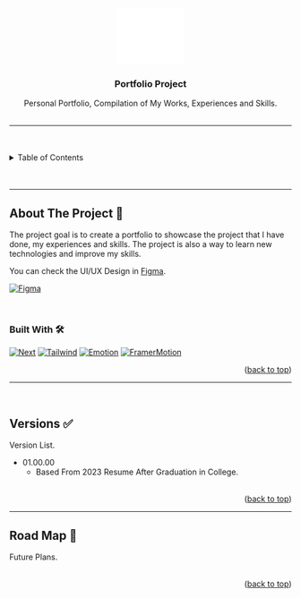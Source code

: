 <a name="readme-top"></a>

<!-- PROJECT LOGO -->
<br />
<div align="center">
  <a href="https://github.com/zyx-0314/">
    <img src="./public/Images/nyebe_white.png" alt="Logo" width="120" height="100">
  </a>

  <h3 align="center">Portfolio Project</h3>
</div>
<div align="center">
  Personal Portfolio, Compilation of My Works, Experiences and Skills.
</div>

<br />

---

<br />
<br />

<!-- TABLE OF CONTENTS -->

<details>
  <summary>Table of Contents</summary>
  <ol>
    <li>
      <a href="#about-the-project">About The Project</a>
      <ul>
        <li><a href="#built-with">Built With</a></li>
      </ul>
    </li>
    <li><a href="#versions">Versions</a></li>
    <li><a href="#road-map">Road Map</a></li>
  </ol>
</details>

<br />
<br />

---

## About The Project 📝

The project goal is to create a portfolio to showcase the project that I have done, my experiences and skills. The project is also a way to learn new technologies and improve my skills.

You can check the UI/UX Design in [Figma](https://www.figma.com/community/file/1268740358486001871/Portfolio-Project).

[![Figma][Figma.com]][Figma.url]

<br/>

### Built With 🛠️

[![Next][NextJS.com]][NextJS-url] [![Tailwind][TailwindCSS.com]][NextJS-url] [![Emotion][Emotion.com]][Emotion-url] [![FramerMotion][FramerMotion.com]][FramerMotion-url]

<div align="right">(<a href="#readme-top">back to top</a>)</div>

---

<br/>

## Versions ✅

Version List.
- 01.00.00
  - Based From 2023 Resume After Graduation in College.

<!-- - xx.xx.xx (Major Version . Minor Version . Patch Version) -->
  <!-- - Description -->

<br />

<div align="right">(<a href="#readme-top">back to top</a>)</div>

---

## Road Map 📌

Future Plans.

<br />

<div align="right">(<a href="#readme-top">back to top</a>)</div>



<!-- Frameworks -->
[Laravel.com]: https://img.shields.io/badge/Laravel-FF2D20?style=for-the-badge&logo=laravel&logoColor=white
[Laravel-url]: https://laravel.com
[CakePHP.com]: https://img.shields.io/badge/CakePHP-D33C43?style=for-the-badge&logo=cakephp&logoColor=white
[CakePHP-url]: https://cakephp.org
[ASP.NET.com]: https://img.shields.io/badge/ASP.NET-5C2D91?style=for-the-badge&logo=.net&logoColor=white
[ASP.NET-url]: https://dotnet.microsoft.com/apps/aspnet
[NextJS.com]: https://img.shields.io/badge/Next-black?style=for-the-badge&logo=next.js&logoColor=white
[NextJS-url]: https://nextjs.org
[Django.com]: https://img.shields.io/badge/Django-092E20?style=for-the-badge&logo=django&logoColor=white
[Django-url]: https://www.djangoproject.com
[Flask.com]: https://img.shields.io/badge/Flask-000000?style=for-the-badge&logo=flask&logoColor=white
[Flask-url]: https://flask.palletsprojects.com/en/2.0.x/
[ExpressJS.com]: https://img.shields.io/badge/Express.js-404D59?style=for-the-badge
[ExpressJS-url]: https://expressjs.com
[KoaJS.com]: https://img.shields.io/badge/Koa-black?style=for-the-badge&logo=koa&logoColor=white
[KoaJS-url]: https://koajs.com
[Spring.com]: https://img.shields.io/badge/Spring-6DB33F?style=for-the-badge&logo=spring&logoColor=white
[Spring-url]: https://spring.io

[React.com]: https://img.shields.io/badge/React-20232A?style=for-the-badge&logo=react&logoColor=61DAFB
[React-url]: https://reactjs.org
[Angular.com]: https://img.shields.io/badge/Angular-DD0031?style=for-the-badge&logo=angular&logoColor=white
[Angular-url]: https://angular.io
[VueJS.com]: https://img.shields.io/badge/Vue.js-35495E?style=for-the-badge&logo=vue.js&logoColor=4FC08D
[VueJS-url]: https://vuejs.org
[Svelte.com]: https://img.shields.io/badge/Svelte-FF3E00?style=for-the-badge&logo=svelte&logoColor=white
[Svelte-url]: https://svelte.dev
[EmberJS.com]: https://img.shields.io/badge/Ember.js-E04E39?style=for-the-badge&logo=ember.js&logoColor=white
[EmberJS-url]: https://emberjs.com
[BackboneJS.com]: https://img.shields.io/badge/Backbone.js-0071B5?style=for-the-badge&logo=backbone.js&logoColor=white
[BackboneJS-url]: https://backbonejs.org
[PreactJS.com]: https://img.shields.io/badge/Preact-673AB8?style=for-the-badge&logo=preact&logoColor=white
[PreactJS-url]: https://preactjs.com
[SemanticUI.com]: https://img.shields.io/badge/Semantic%20UI-35bdb2?style=for-the-badge&logo=semantic-ui&logoColor=white
[SemanticUI-url]: https://semantic-ui.com

[TailwindCSS.com]: https://img.shields.io/badge/Tailwind_CSS-38B2AC?style=for-the-badge&logo=tailwind-css&logoColor=white
[TailwindCSS-url]: https://tailwindcss.com
[Bootstrap.com]: https://img.shields.io/badge/Bootstrap-563D7C?style=for-the-badge&logo=bootstrap&logoColor=white
[Bootstrap-url]: https://getbootstrap.com
[Stylus.com]: https://img.shields.io/badge/Stylus-333333?style=for-the-badge&logo=stylus&logoColor=white
[Stylus-url]: https://stylus-lang.com
[Emotion.com]: https://img.shields.io/badge/Emotion-DB7093?style=for-the-badge&logo=styled-components&logoColor=white
[Emotion-url]: https://emotion.sh
[FramerMotion.com]: https://img.shields.io/badge/Framer_Motion-000000?style=for-the-badge&logo=framer&logoColor=white
[FramerMotion-url]: https://www.framer.com/motion/

[TensorFlow.com]: https://img.shields.io/badge/TensorFlow-FF6F00?style=for-the-badge&logo=tensorflow&logoColor=white
[TensorFlow-url]: https://www.tensorflow.org
[PyTorch.com]: https://img.shields.io/badge/PyTorch-EE4C2C?style=for-the-badge&logo=PyTorch&logoColor=white
[PyTorch-url]: https://pytorch.org

<!-- Database -->
[MySQL.com]: https://img.shields.io/badge/MySQL-00000F?style=for-the-badge&logo=mysql&logoColor=white
[MySQL-url]: https://www.mysql.com
[AmazonRDS.com]: https://img.shields.io/badge/Amazon%20RDS-232F3E?style=for-the-badge&logo=amazon-aws&logoColor=white
[AmazonRDS-url]: https://aws.amazon.com/rds
[MicrosoftSQLServer.com]: https://img.shields.io/badge/Microsoft%20SQL%20Server-CC2927?style=for-the-badge&logo=microsoft-sql-server&logoColor=white
[MicrosoftSQLServer-url]: https://www.microsoft.com/en-us/sql-server
[Oracle.com]: https://img.shields.io/badge/Oracle-F80000?style=for-the-badge&logo=oracle&logoColor=white
[Oracle-url]: https://www.oracle.com/database
[GoogleCloudSQL.com]: https://img.shields.io/badge/Google%20Cloud-4285F4?style=for-the-badge&logo=google-cloud&logoColor=white
[GoogleCloudSQL-url]: https://cloud.google.com/sql
[AzureSQL.com]: https://img.shields.io/badge/Azure%20SQL%20Database-0078D4?style=for-the-badge&logo=microsoft-azure&logoColor=white
[AzureSQL-url]: https://azure.microsoft.com/en-us/services/sql-database
[PortgreSQL.com]: https://img.shields.io/badge/PostgreSQL-316192?style=for-the-badge&logo=postgresql&logoColor=white
[PortgreSQL-url]: https://www.postgresql.org
[MariaDB.com]: https://img.shields.io/badge/MariaDB-003545?style=for-the-badge&logo=mariadb&logoColor=white
[MariaDB-url]: https://mariadb.org
[SQLite.com]: https://img.shields.io/badge/SQLite-07405E?style=for-the-badge&logo=sqlite&logoColor=white
[SQLite-url]: https://www.sqlite.org/index.html

[MongoDB.com]: https://img.shields.io/badge/MongoDB-4EA94B?style=for-the-badge&logo=mongodb&logoColor=white
[MongoDB-url]: https://www.mongodb.com
[Cassandra.com]: https://img.shields.io/badge/Apache%20Cassandra-1287B1?style=for-the-badge&logo=apache-cassandra&logoColor=white
[Cassandra-url]: https://cassandra.apache.org
[Redis.com]: https://img.shields.io/badge/Redis-DC382D?style=for-the-badge&logo=redis&logoColor=white
[Redis-url]: https://redis.io
[ApacheCouchDB.com]: https://img.shields.io/badge/Apache%20CouchDB-D32500?style=for-the-badge&logo=apache-couchdb&logoColor=white
[ApacheCouchDB-url]: https://couchdb.apache.org
[ApacheHBase.com]: https://img.shields.io/badge/Apache%20HBase-FF7A00?style=for-the-badge&logo=apache&logoColor=white
[ApacheHBase-url]: https://hbase.apache.org

<!-- Servers -->
[Apache.com]: https://img.shields.io/badge/Apache-D22128?style=for-the-badge&logo=apache&logoColor=white
[Apache-url]: https://httpd.apache.org
[Tomcat.com]: https://img.shields.io/badge/Apache%20Tomcat-F8DC75?style=for-the-badge&logo=apache-tomcat&logoColor=black
[Tomcat-url]: https://tomcat.apache.org
[NGINX.com]: https://img.shields.io/badge/Nginx-009639?style=for-the-badge&logo=nginx&logoColor=white
[NGINX-url]: https://www.nginx.com
[LiteSpeed.com]: https://img.shields.io/badge/LiteSpeed-0000FF?style=for-the-badge&logo=litespeed&logoColor=white
[LiteSpeed-url]: https://www.litespeedtech.com
[CentOS.com]: https://img.shields.io/badge/CentOS-262577?style=for-the-badge&logo=centos&logoColor=white
[CentOS-url]: https://www.centos.org
[Caddy.com]: https://img.shields.io/badge/Caddy-00A9E0?style=for-the-badge&logo=caddy&logoColor=white
[Caddy-url]: https://caddyserver.com
[Lighttpd.com]: https://img.shields.io/badge/Lighttpd-1FB815?style=for-the-badge&logo=lighttpd&logoColor=white
[Lighttpd-url]: https://www.lighttpd.net
[MicrosoftIISServer.com]: https://img.shields.io/badge/Microsoft%20IIS-00599C?style=for-the-badge&logo=microsoft&logoColor=white
[MicrosoftIISServer-url]: https://www.iis.net

<!-- API -->
[Keras.com]: https://img.shields.io/badge/Keras-D00000?style=for-the-badge&logo=Keras&logoColor=white
[Keras-url]: https://keras.io

<!-- Technologies -->
[Docker.com]: https://img.shields.io/badge/Docker-2CA5E0?style=for-the-badge&logo=docker&logoColor=white
[Docker-url]: https://www.docker.com
[Kubernetes.com]: https://img.shields.io/badge/Kubernetes-326CE5?style=for-the-badge&logo=kubernetes&logoColor=white
[Kubernetes-url]: https://kubernetes.io


<!-- Package/Dependencies Managers -->
[NPM.com]: https://img.shields.io/badge/NPM-CB3837?style=for-the-badge&logo=npm&logoColor=white
[NPM-url]: https://www.npmjs.com
[Composer.com]: https://img.shields.io/badge/Composer-885630?style=for-the-badge&logo=composer&logoColor=white
[Composer-url]: https://getcomposer.org/
[Yarn.com]: https://img.shields.io/badge/Yarn-2C8EBB?style=for-the-badge&logo=yarn&logoColor=white
[Yarn-url]: https://yarnpkg.com

<!-- CLI/Libraries/Packages -->
[Artisan.com]: https://img.shields.io/badge/Artisan-FF2D20?style=for-the-badge&logo=laravel&logoColor=white
[Artisan-url]: https://laravel.com/docs/8.x/artisan
[ScikitLearn.com]: https://img.shields.io/badge/scikit_learn-F7931E?style=for-the-badge&logo=scikit-learn&logoColor=white
[ScikitLearn-url]: https://scikit-learn.org/stable/

<!-- Runtime Environment -->
[NodeJS.com]: https://img.shields.io/badge/Node.js-339933?style=for-the-badge&logo=node.js&logoColor=white
[NodeJS-url]: https://nodejs.org/en/

<!-- Languages -->
[JavaScript.com]: https://img.shields.io/badge/JavaScript-F7DF1E?style=for-the-badge&logo=javascript&logoColor=black
[JavaScript-url]: https://www.javascript.com
[TypeScript.com]: https://img.shields.io/badge/TypeScript-007ACC?style=for-the-badge&logo=typescript&logoColor=white
[TypeScript-url]: https://www.typescriptlang.org
[PHP.com]: https://img.shields.io/badge/PHP-777BB4?style=for-the-badge&logo=php&logoColor=white
[PHP-url]: https://www.php.net
[Java.com]: https://img.shields.io/badge/Java-ED8B00?style=for-the-badge&logo=java&logoColor=white
[Java-url]: https://www.java.com/en/
[Python.com]: https://img.shields.io/badge/Python-14354C?style=for-the-badge&logo=python&logoColor=white
[Python-url]: https://www.python.org
[C++.com]: https://img.shields.io/badge/C++-00599C?style=for-the-badge&logo=c%2B%2B&logoColor=white
[C++.url]: https://www.cplusplus.com
[C.com]: https://img.shields.io/badge/C-00599C?style=for-the-badge&logo=c&logoColor=white
[C.url]: https://www.cprogramming.com
[CSharp.com]: https://img.shields.io/badge/C%23-239120?style=for-the-badge&logo=c-sharp&logoColor=white
[CSharp.url]: https://docs.microsoft.com/en-us/dotnet/csharp/
[Kotlin.com]: https://img.shields.io/badge/Kotlin-0095D5?style=for-the-badge&logo=kotlin&logoColor=white
[Kotlin.url]: https://kotlinlang.org
[Go.com]: https://img.shields.io/badge/Go-00ADD8?style=for-the-badge&logo=go&logoColor=white
[Go.url]: https://golang.org
[Ruby.com]: https://img.shields.io/badge/Ruby-CC342D?style=for-the-badge&logo=ruby&logoColor=white
[Ruby.url]: https://www.ruby-lang.org/en/
[Rust.com]: https://img.shields.io/badge/Rust-000000?style=for-the-badge&logo=rust&logoColor=white
[Rust.url]: https://www.rust-lang.org

[Figma.com]: https://img.shields.io/badge/Figma-F24E1E?style=for-the-badge&logo=figma&logoColor=white
[Figma.url]: https://www.figma.com